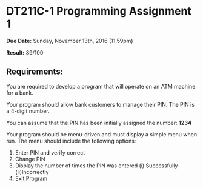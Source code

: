 # DT211C-1 Programming Assignment 1

**Due Date:** Sunday, November 13th, 2016 (11.59pm)

**Result:** 89/100

## Requirements:
You are required to develop a program that will operate on an ATM machine for a
bank. 

Your program should allow bank customers to manage their PIN. The PIN is a
4-digit number. 

You can assume that the PIN has been initially assigned the number:
**1234**

Your program should be menu-driven and must display a simple menu when run. The
menu should include the following options:

1. Enter PIN and verify correct
2. Change PIN
3. Display the number of times the PIN was entered (i) Successfully (ii)Incorrectly
4. Exit Program

